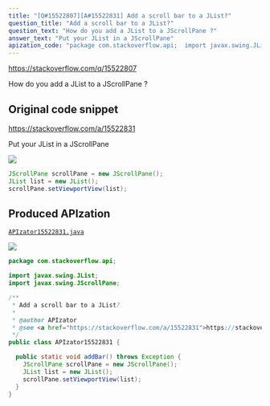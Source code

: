 ```yaml
---
title: "[Q#15522807][A#15522831] Add a scroll bar to a JList?"
question_title: "Add a scroll bar to a JList?"
question_text: "How do you add a JList to a JScrollPane ?"
answer_text: "Put your JList in a JScrollPane"
apization_code: "package com.stackoverflow.api;  import javax.swing.JList; import javax.swing.JScrollPane;  /**  * Add a scroll bar to a JList?  *  * @author APIzator  * @see <a href=\"https://stackoverflow.com/a/15522831\">https://stackoverflow.com/a/15522831</a>  */ public class APIzator15522831 {    public static void addBar() throws Exception {     JScrollPane scrollPane = new JScrollPane();     JList list = new JList();     scrollPane.setViewportView(list);   } }"
---
```


https://stackoverflow.com/q/15522807

How do you add a JList to a JScrollPane ?



## Original code snippet

https://stackoverflow.com/a/15522831

Put your JList in a JScrollPane

<div class="code-logo"><img src="/stackoverflow.png" /></div>

```java
JScrollPane scrollPane = new JScrollPane();
JList list = new JList();
scrollPane.setViewportView(list);
```

## Produced APIzation

[`APIzator15522831.java`](https://github.com/blind-papers/apization-temp-data/raw/main/search/APIzator15522831.java)

<div class="code-logo"><img src="/apizator.png" /></div>

```java
package com.stackoverflow.api;

import javax.swing.JList;
import javax.swing.JScrollPane;

/**
 * Add a scroll bar to a JList?
 *
 * @author APIzator
 * @see <a href="https://stackoverflow.com/a/15522831">https://stackoverflow.com/a/15522831</a>
 */
public class APIzator15522831 {

  public static void addBar() throws Exception {
    JScrollPane scrollPane = new JScrollPane();
    JList list = new JList();
    scrollPane.setViewportView(list);
  }
}

```